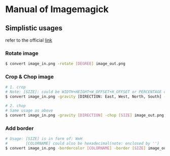 # Manual of Imagemagick
## Simplistic usages
refer to the official [link](https://legacy.imagemagick.org/Usage/)
### Rotate image
```bash
$ convert image_in.png -rotate [DEGREE] image_out.png
```

### Crop & Chop image
```bash
# 1. crop
# Note: [SIZE]: could be WIDTH+HEIGHT+W_OFFSET+H_OFFSET or PERCENTAGE of original size
$ convert image_in.png -gravity [DIRECTION: East, West, North, South] -crop [SIZE] image_out.png

# 2. chop
# Same usage as above
$ convert image_in.png -gravity [DIRECTION] -chop [SIZE] image_out.png
```

### Add border 
```bash
# Usage: [SIZE] is in form of: WxH
#        [COLORNAME] could also be hexadecimal(note: enclosed by '')
$ convert image_in.png -bordercolor [COLORNAME] -border [SIZE] image_out.png
```
